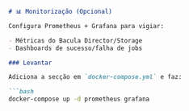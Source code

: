 ```markdown
# 📊 Monitorização (Opcional)

Configura Prometheus + Grafana para vigiar:

- Métricas do Bacula Director/Storage  
- Dashboards de sucesso/falha de jobs

### Levantar

Adiciona a secção em `docker-compose.yml` e faz:

```bash
docker-compose up -d prometheus grafana
